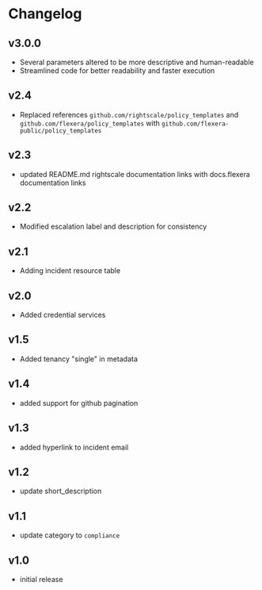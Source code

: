 # Changelog

## v3.0.0

- Several parameters altered to be more descriptive and human-readable
- Streamlined code for better readability and faster execution

## v2.4

- Replaced references `github.com/rightscale/policy_templates` and `github.com/flexera/policy_templates` with `github.com/flexera-public/policy_templates`

## v2.3

- updated README.md rightscale documentation links with docs.flexera documentation links

## v2.2

- Modified escalation label and description for consistency

## v2.1

- Adding incident resource table

## v2.0

- Added credential services

## v1.5

- Added tenancy "single" in metadata

## v1.4

- added support for github pagination

## v1.3

- added hyperlink to incident email

## v1.2

- update short_description

## v1.1

- update category to `compliance`

## v1.0

- initial release
